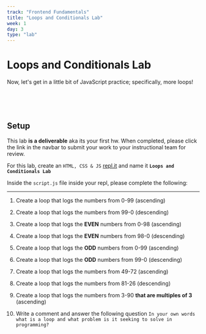 ```yaml
---
track: "Frontend Fundamentals"
title: "Loops and Conditionals Lab"
week: 1
day: 3
type: "lab"
---
```


# Loops and Conditionals Lab

Now, let's get in a little bit of JavaScript practice; specifically, more loops!


<br>
<br>
<br>

<!--

<iframe width="560" height="315" src="https://www.youtube.com/embed/yhGofOCvHaU" frameborder="0" allow="accelerometer; autoplay; clipboard-write; encrypted-media; gyroscope; picture-in-picture" allowfullscreen></iframe>



<br>
<br>
<br>
 -->




## Setup
This lab **is a deliverable** aka its your first hw. When completed, please click the link in the navbar to submit your work to your instructional team for review.

For this lab, create an `HTML, CSS & JS` [repl.it](https://repl.it) and name it **`Loops and Conditionals Lab`**

Inside the `script.js` file inside your repl, please complete the following:

<hr>

1. Create a loop that logs the numbers from 0-99 (ascending)

2. Create a loop that logs the numbers from 99-0 (descending)

3. Create a loop that logs the **EVEN** numbers from 0-98 (ascending)

4. Create a loop that logs the **EVEN** numbers from 98-0 (descending)

5. Create a loop that logs the **ODD** numbers from 0-99 (ascending)

6. Create a loop that logs the **ODD** numbers from 99-0 (descending)

7. Create a loop that logs the numbers from 49-72 (ascending)

8. Create a loop that logs the numbers from 81-26 (descending)

9.  Create a loop that logs the numbers from 3-90 **that are multiples of 3** (ascending)

10. Write a comment and answer the following question `In your own words what is a loop and what problem is it seeking to solve in programming?`

